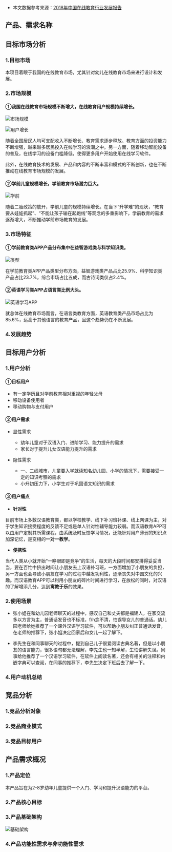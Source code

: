 * 本文数据参考来源：[2018年中国在线教育行业发展报告](http://www.bigdata-research.cn/content/201810/784.html)

## 产品、需求名称

## 目标市场分析

### 1.目标市场

本项目着眼于我国的在线教育市场，尤其针对幼儿在线教育市场来进行设计和发展。

### 2.市场规模

#### ①我国在线教育市场规模不断增大，在线教育用户规模持续增长。

![市场规模](https://bdn.135editor.com/files/users/126/1261920/201812/kVyuPPDN_WPPt.png)

![用户增长](https://bdn.135editor.com/files/users/126/1261920/201812/YCBOO5CR_qAq5.png)

随着全国居民人均可支配收入不断增长、教育需求逐步释放、教育方面的投资能力不断增强，越来越多居民投入在线学习的浪潮之中。另一方面，随着移动智能设备的普及，在线学习的设备门槛降低，使得更多用户开始使用在线学习软件。

此外，在线教育技术的发展、产品和内容的不断丰富和模式的不断创新，也在不断推动在线教育市场规模的发展。


#### ②学前儿童规模增长，学前教育市场潜力巨大。

![学前](https://bdn.135editor.com/files/users/126/1261920/201812/WRVbcCHa_aB4s.png)

随着二胎政策的放开，学前儿童的规模持续增长。在当下“升学难”的现状，“教育要从娃娃抓起”、“不能让孩子输在起跑线”等观念的多重影响下，学前教育的需求逐渐增大，不断推动学前市场教育的发展。

### 3.市场特征

#### ①学前教育类APP产品分布集中在益智游戏类与科学知识类。

![类型](https://bdn.135editor.com/files/users/126/1261920/201812/WhICFtk2_8CtS.png)

在学前教育类APP产品类型分布方面，益智游戏类产品占比25.9%、科学知识类产品占比23.7%，综合市场占比五成，而古诗词类仅占2.4%。

#### ②英语学习类APP占语言类比例大头。

![英语学习APP](https://bdn.135editor.com/files/users/126/1261920/201812/ZTaKrjHv_Z6Ny.png)

就总体在线教育市场而言，在语言类教育方面，英语教育类产品市场占比为85.6%，远高于其他语言的教育产品，且这个趋势仍在不断发展。

### 4.发展趋势


## 目标用户分析

### 1.用户分析

#### ①目标用户

* 有一定学历且对学前教育相对重视的年轻父母
* 移动设备使用者
* 移动购物与支付用户

#### ②用户需求

* 显性需求
  * 幼年儿童对于汉语入门、进阶学习、能力提升的需求
  * 家长对于提升儿女汉语能力提升的需求
  
* 隐性需求
  * 一、二线城市，儿童要入学就读知名幼儿园、小学的情况下，需要接受一定的知识考察的需求
  * 小升初压力下，小学生对于巩固语文知识的需求
  
#### ③用户痛点

* **针对性**

目前市场上多数汉语教育类，都以学校教学、线下补习班补课、线上网课为主，对于学生知识接受程度的反馈不足或是单人针对性辅导能力较弱。而汉语教育APP可以由用户定制其所需课程，由系统及时反馈学习情况，还能针对用户薄弱的知识点加深记忆，是变相的**一对一教学**。

* **便携性**

当代人类从小就开始“一睁眼即是竞争”的生活，每天的大段时间都安排得妥妥当当，要在百忙中挤出时间让小朋友去上汉语补习班，一方面增加了小朋友的负担，另一方面也会导致小朋友在学习的过程中越发功利性，逐渐丧失对中国文化的兴趣。而汉语教育APP可以利用小朋友的碎片时间进行学习，在放松的同时，对汉语的了解增添几分，达到**寓教于乐**的效果。


### 2.使用场景

* 张小姐在和幼儿园老师聊天的过程中，感叹自己和丈夫都是福建人，在家交流多以方言为主，普通话发音也不标准，f/h念不清，怕误导女儿的普通话。幼儿园老师给她推荐了一个课外汉语学习软件，可以帮助小朋友纠正普通话发音，在老师的推荐下，张小姐决定回家后和女儿一起了解下。

* 李先生在和同事聊天的过程中，提到自己儿子很爱阅读古典名著，但是以小朋友的语言能力，很多语句都无法理解，李先生也一知半解，生怕讲解失误。同事给他推荐了一个汉语学习软件，在软件上阅读名著，还会有相关的注释和内嵌字典可以查阅，在同事的推荐下，李先生决定下班后去了解一下。

### 4.用户动机总结


## 竞品分析

### 1.竞品分析对象

### 2.竞品商业模式

### 3.竞品目标用户



## 产品需求概况

### 1.产品定位

本产品旨在为2-8岁幼年儿童提供一个入门、学习和提升汉语能力的平台。

### 2.产品核心目标

### 3.产品基础架构

![基础架构](https://bdn.135editor.com/files/users/126/1261920/201811/xuKnaKcN_CzdS.jpeg)

### 4.产品功能性需求与非功能性需求
